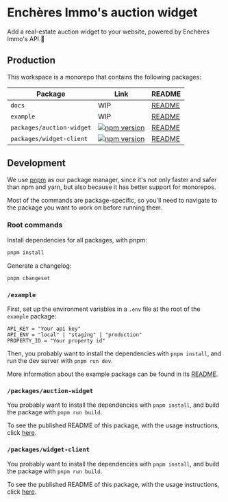 # Enchères Immo's auction widget

Add a real-estate auction widget to your website, powered by Enchères Immo's API 🚀 

## Production

This workspace is a monorepo that contains the following packages:

| Package                   | Link                                                                                                                                     | README                                        |
| ------------------------- | ---------------------------------------------------------------------------------------------------------------------------------------- | --------------------------------------------- |
| `docs`                    | WIP                                                                                                                                      | [README](./docs/README.md)                    |
| `example`                 | WIP                                                                                                                                      | [README](./example/README.md)                 |
| `packages/auction-widget` | [![npm version](https://badge.fury.io/js/@encheres-immo%2Fauction-widget.svg)](https://badge.fury.io/js/@encheres-immo%2Fauction-widget) | [README](./packages/auction-widget/README.md) |
| `packages/widget-client`  | [![npm version](https://badge.fury.io/js/@encheres-immo%2Fwidget-client.svg)](https://badge.fury.io/js/@encheres-immo%2Fwidget-client)   | [README](./packages/widget-client/README.md)  |

## Development

We use [pnpm](https://pnpm.io/) as our package manager, since it's not only faster and safer than npm and yarn, but also because it has better support for monorepos.

Most of the commands are package-specific, so you'll need to navigate to the package you want to work on before running them. 

### Root commands

Install dependencies for all packages, with pnpm:

```bash
pnpm install
```

Generate a changelog:

```bash
pnpm changeset
```

### `/example`

First, set up the environment variables in a `.env` file at the root of the `example` package:

```env
API_KEY = "Your api key"
API_ENV = "local" | "staging" | "production"
PROPERTY_ID = "Your property id"
```

Then, you probably want to install the dependencies with `pnpm install`, and run the dev server with `pnpm run dev`.

More information about the example package can be found in its [README](./example/README.md).

### `/packages/auction-widget`

You probably want to install the dependencies with `pnpm install`, and build the package with `pnpm run build`.

To see the published README of this package, with the usage instructions, click [here](./packages/auction-widget/README.md).

### `/packages/widget-client`

You probably want to install the dependencies with `pnpm install`, and build the package with `pnpm run build`.

To see the published README of this package, with the usage instructions, click [here](./packages/widget-client/README.md).
